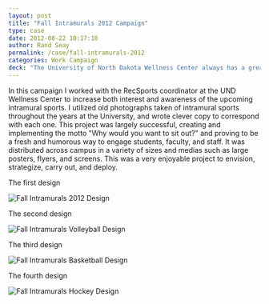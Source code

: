 ```yaml
---
layout: post
title: "Fall Intramurals 2012 Campaign"
type: case
date: 2012-08-22 10:17:10
author: Rand Seay
permalink: /case/fall-intramurals-2012
categories: Work Campaign
deck: "The University of North Dakota Wellness Center always has a great turnout for their RecSports leagues, but we wanted generate excitement around campus nonetheless."
---
```


In this campaign I worked with the RecSports coordinator at the UND Wellness Center to increase both interest and awareness of the upcoming intramural sports. I utilized old photographs taken of intramural sports throughout the years at the University, and wrote clever copy to correspond with each one. This project was largely successful, creating and implementing the motto "Why would you want to sit out?" and proving to be a fresh and humorous way to engage students, faculty, and staff. It was distributed across campus in a variety of sizes and medias such as large posters, flyers, and screens. This was a very enjoyable project to envision, strategize, carry out, and deploy.

The first design

<img src="{{ '/img/work/fall-intramurals-2012/fall-intramurals-1.jpg' | prepend: site.baseurl }}" alt="Fall Intramurals 2012 Design">

The second design

<img src="{{ '/img/work/fall-intramurals-2012/fall-intramurals-2.jpg' | prepend: site.baseurl }}" alt="Fall Intramurals Volleyball Design">

The third design

<img src="{{ '/img/work/fall-intramurals-2012/fall-intramurals-3.jpg' | prepend: site.baseurl }}" alt="Fall Intramurals Basketball Design">

The fourth design

<img src="{{ '/img/work/fall-intramurals-2012/fall-intramurals-4.jpg' | prepend: site.baseurl }}" alt="Fall Intramurals Hockey Design">

